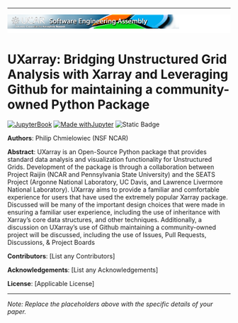 -----------------
![SEA 2024 Logo](assets/logo_3.png)
 
# UXarray: Bridging Unstructured Grid Analysis with Xarray and Leveraging Github for maintaining a community-owned Python Package
[![JupyterBook](https://github.com/UCAR-SEA/SEA-ISS-Template/actions/workflows/gh-page_builder.yml/badge.svg)](https://github.com/UCAR-SEA/SEA-ISS-Template/actions/workflows/gh-page_builder.yml)
[![Made withJupyter](https://img.shields.io/badge/Made%20with-Jupyter-green?style=flat-square&logo=Jupyter&color=green)](https://jupyter.org/try)
![Static Badge](https://img.shields.io/badge/DOI-10.XXXXX%2Fnnnnn-blue)

**Authors**: Philip Chmielowiec (NSF NCAR)

**Abstract**: UXarray is an Open-Source Python package that provides standard data analysis and visualization functionality for Unstructured Grids. Development of the package is through a collaboration between Project Raijin (NCAR and Pennsylvania State University) and the SEATS Project (Argonne National Laboratory, UC Davis, and Lawrence Livermore National Laboratory). UXarray aims to provide a familiar and comfortable experience for users that have used the extremely popular Xarray package. Discussed will be many of the important design choices that were made in ensuring a familiar user experience, including the use of inheritance with Xarray’s core data structures, and other techniques. Additionally, a discussion on UXarray’s use of Github maintaining a community-owned project will be discussed, including the use of Issues, Pull Requests, Discussions, & Project Boards

**Contributors**: [List any Contributors]

**Acknowledgements**: [List any Acknowledgements]

**License**: [Applicable License]

---

*Note: Replace the placeholders above with the specific details of your paper.*
  

